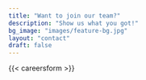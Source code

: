 ```yaml
---
title: "Want to join our team?"
description: "Show us what you got!"
bg_image: "images/feature-bg.jpg"
layout: "contact"
draft: false
---
```



{{< careersform >}}